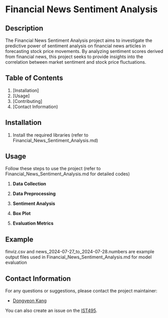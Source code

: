 # Financial News Sentiment Analysis

## Description

The Financial News Sentiment Analysis project aims to investigate the predictive power of sentiment analysis on financial news articles in forecasting stock price movements.
By analyzing sentiment scores derived from financial news, this project seeks to provide insights into the correlation between market sentiment and stock price fluctuations.

## Table of Contents

1. [Installation]
2. [Usage]
3. [Contributing]
4. [Contact Information)

## Installation
1. Install the required libraries (refer to Financial_News_Sentiment_Analysis.md)

## Usage

Follow these steps to use the project (refer to Financial_News_Sentiment_Analysis.md for detailed codes)

1. **Data Collection**

3. **Data Preprocessing**

4. **Sentiment Analysis**

5. **Box Plot**

6. **Evaluation Metrics**

## Example
finviz.csv and news_2024-07-27_to_2024-07-28.numbers are example output files used in Financial_News_Sentiment_Analysis.md for model evaluation

## Contact Information

For any questions or suggestions, please contact the project maintainer:

- [Dongyeon Kang](mailto:danny379k@gmail.com)

You can also create an issue on the [IST495](https://github.com/eastkite00/IST495/issues).
